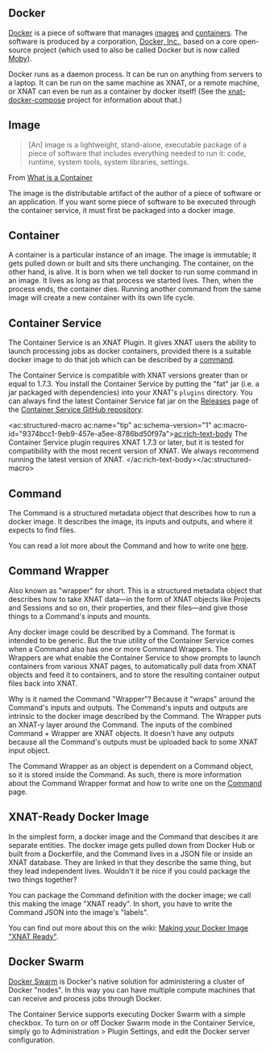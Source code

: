 <!-- id: 53674225 -->

## Docker

[Docker](https://www.docker.com) is a piece of software that manages [images](#image) and [containers](#container). The software is produced by a corporation, [Docker, Inc.](https://www.docker.com/company), based on a core open-source project (which used to also be called Docker but is now called [Moby](https://github.com/moby/moby)).

Docker runs as a daemon process. It can be run on anything from servers to a laptop. It can be run on the same machine as XNAT, or a remote machine, or XNAT can even be run as a container by docker itself! (See the [xnat-docker-compose](https://github.com/NrgXnat/xnat-docker-compose) project for information about that.)

## Image

> [An] image is a lightweight, stand-alone, executable package of a piece of software that includes everything needed to run it: code, runtime, system tools, system libraries, settings.

From [What is a Container](https://www.docker.com/what-container)

The image is the distributable artifact of the author of a piece of software or an application. If you want some piece of software to be executed through the container service, it must first be packaged into a docker image.

## Container

A container is a particular instance of an image. The image is immutable; it gets pulled down or built and sits there unchanging. The container, on the other hand, is alive. It is born when we tell docker to run some command in an image. It lives as long as that process we started lives. Then, when the process ends, the container dies. Running another command from the same image will create a new container with its own life cycle.

## Container Service

The Container Service is an XNAT Plugin. It gives XNAT users the ability to launch processing jobs as docker containers, provided there is a suitable docker image to do that job which can be described by a [command](#command).

The Container Service is compatible with XNAT versions greater than or equal to 1.7.3. You install the Container Service by putting the "fat" jar (i.e. a jar packaged with dependencies) into your XNAT's `plugins` directory. You can always find the latest Container Service fat jar on the [Releases](https://github.com/NrgXnat/container-service/releases/latest) page of the [Container Service GitHub repository](https://github.com/NrgXnat/container-service).

<ac:structured-macro ac:name="tip" ac:schema-version="1" ac:macro-id="9374bcc1-9eb9-457e-a5ee-8786bd50f97a"><ac:rich-text-body>
The Container Service plugin requires XNAT 1.7.3 or later, but it is tested for compatibility with the most recent version of XNAT. We always recommend running the latest version of XNAT.
</ac:rich-text-body></ac:structured-macro>

## Command

The Command is a structured metadata object that describes how to run a docker image. It describes the image, its inputs and outputs, and where it expects to find files.

You can read a lot more about the Command and how to write one [here](https://wiki.xnat.org/display/CS/Command).

## Command Wrapper

Also known as "wrapper" for short. This is a structured metadata object that describes how to take XNAT data—in the form of XNAT objects like Projects and Sessions and so on, their properties, and their files—and give those things to a Command's inputs and mounts.

Any docker image could be described by a Command. The format is intended to be generic. But the true utility of the Container Service comes when a Command also has one or more Command Wrappers. The Wrappers are what enable the Container Service to show prompts to launch containers from various XNAT pages, to automatically pull data from XNAT objects and feed it to containers, and to store the resulting container output files back into XNAT.

Why is it named the Command "Wrapper"? Because it "wraps" around the Command's inputs and outputs. The Command's inputs and outputs are intrinsic to the docker image described by the Command. The Wrapper puts an XNAT-y layer around the Command. The inputs of the combined Command + Wrapper are XNAT objects. It doesn't have any outputs because all the Command's outputs must be uploaded back to some XNAT input object.

The Command Wrapper as an object is dependent on a Command object, so it is stored inside the Command. As such, there is more information about the Command Wrapper format and how to write one on the [Command](https://wiki.xnat.org/display/CS/Command) page.

## XNAT-Ready Docker Image

In the simplest form, a docker image and the Command that descibes it are separate entities. The docker image gets pulled down from Docker Hub or built from a Dockerfile, and the Command lives in a JSON file or inside an XNAT database. They are linked in that they describe the same thing, but they lead independent lives. Wouldn't it be nice if you could package the two things together?

You can package the Command definition with the docker image; we call this making the image "XNAT ready". In short, you have to write the Command JSON into the image's "labels".

You can find out more about this on the wiki: [Making your Docker Image "XNAT Ready"](https://wiki.xnat.org/pages/viewpage.action?pageId=38339164).

## Docker Swarm

[Docker Swarm](https://docs.docker.com/engine/swarm/) is Docker's native solution for administering a cluster of Docker "nodes". In this way you can have multiple compute machines that can receive and process jobs through Docker.

The Container Service supports executing Docker Swarm with a simple checkbox. To turn on or off Docker Swarm mode in the Container Service, simply go to Administration > Plugin Settings, and edit the Docker server configuration.